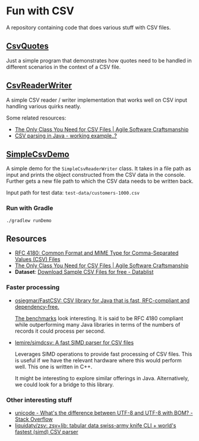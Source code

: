 # Fun with CSV

A repository containing code that does various stuff with CSV files.

## [CsvQuotes](./src/main/java/org/example/CsvQuotes.java)

Just a simple program that demonstrates how quotes need to be handled
in different scenarios in the context of a CSV file.

## [CsvReaderWriter](./src/main/java/org/example/util/CsvReaderWriter.java)

A simple CSV reader / writer implementation that works well on CSV input handling
various quirks neatly.

Some related resources:
- [The Only Class You Need for CSV Files | Agile Software Craftsmanship](https://agiletribe.wordpress.com/2012/11/23/the-only-class-you-need-for-csv-files/)
- [CSV parsing in Java - working example..?](https://stackoverflow.com/a/13655640/5614968)

## [SimpleCsvDemo](./src/main/java/org/example/SimpleCsvDemo.java)

A simple demo for the `SimpleCsvReaderWriter` class. It takes in a file
path as input and prints the object constructed from the CSV data in
the console. Further gets a new file path to which the CSV data needs to
be written back.

Input path for test data: `test-data/customers-1000.csv`

### Run with Gradle

```shell
./gradlew runDemo
```

## Resources

- [RFC 4180: Common Format and MIME Type for Comma-Separated Values (CSV) Files](https://www.rfc-editor.org/rfc/rfc4180)
- [The Only Class You Need for CSV Files | Agile Software Craftsmanship](https://agiletribe.wordpress.com/2012/11/23/the-only-class-you-need-for-csv-files/)
- **Dataset**: [Download Sample CSV Files for free - Datablist](https://www.datablist.com/learn/csv/download-sample-csv-files)

### Faster processing

- [osiegmar/FastCSV: CSV library for Java that is fast, RFC-compliant and dependency-free.](https://github.com/osiegmar/FastCSV)

  [The benchmarks](https://github.com/osiegmar/FastCSV/blob/main/README.md#benchmark--compatibility)
  look interesting. It is said to be RFC 4180 compliant while outperforming many Java libraries in terms
  of the numbers of records it could process per second.

- [lemire/simdcsv: A fast SIMD parser for CSV files](https://github.com/lemire/simdcsv)

  Leverages SIMD operations to provide fast processing of CSV files. This is useful if we have
  the relevant hardware where this would perform well. This one is written in C++. 

  It might be interesting to explore similar offerings in Java. Alternatively, we could look for
  a bridge to this library.

### Other interesting stuff

- [unicode - What's the difference between UTF-8 and UTF-8 with BOM? - Stack Overflow](https://stackoverflow.com/q/2223882/5614968)
- [liquidaty/zsv: zsv+lib: tabular data swiss-army knife CLI + world's fastest (simd) CSV parser](https://github.com/liquidaty/zsv?tab=readme-ov-file)
